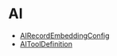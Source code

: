 # AI
  - [AIRecordEmbeddingConfig](/modules/ai/AIRecordEmbeddingConfig.md)
  - [AIToolDefinition](/modules/ai/AIToolDefinition.md)
